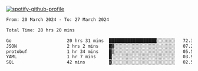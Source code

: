 [![spotify-github-profile](https://spotify-github-profile.vercel.app/api/view?uid=313pysyt3uxkjdidtiuvzf7nrnnu&cover_image=true&theme=natemoo-re&show_offline=false&background_color=121212&interchange=false&bar_color=53b14f&bar_color_cover=false)](https://spotify-github-profile.vercel.app/api/view?uid=313pysyt3uxkjdidtiuvzf7nrnnu&redirect=true)

<!--START_SECTION:waka-->

```txt
From: 20 March 2024 - To: 27 March 2024

Total Time: 28 hrs 20 mins

Go                     20 hrs 31 mins  ██████████████████░░░░░░░   72.36 %
JSON                   2 hrs 2 mins    █▓░░░░░░░░░░░░░░░░░░░░░░░   07.22 %
protobuf               1 hr 34 mins    █▒░░░░░░░░░░░░░░░░░░░░░░░   05.57 %
YAML                   1 hr 7 mins     █░░░░░░░░░░░░░░░░░░░░░░░░   03.99 %
SQL                    42 mins         ▓░░░░░░░░░░░░░░░░░░░░░░░░   02.52 %
```

<!--END_SECTION:waka-->